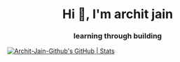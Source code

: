 <h1 align="center">Hi 👋, I'm archit jain</h1>
<h3 align="center">learning through building</h3>

[![Archit-Jain-Github's GitHub | Stats](https://stats.quine.sh/Archit-Jain-Github/github?theme=dark)](https://quine.sh?utm_source=widgets&utm_campaign=Archit-Jain-Github)
